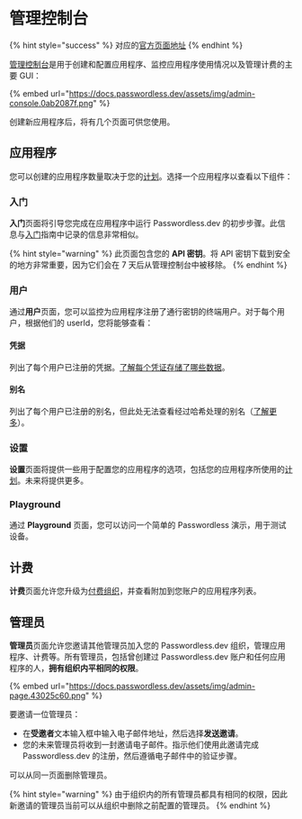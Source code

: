 # 管理控制台

{% hint style="success" %}
对应的[官方页面地址](https://docs.passwordless.dev/guide/admin-console.html)
{% endhint %}

[管理控制台](https://admin.passwordless.dev/)是用于创建和配置应用程序、监控应用程序使用情况以及管理计费的主要 GUI：

{% embed url="https://docs.passwordless.dev/assets/img/admin-console.0ab2087f.png" %}

创建新应用程序后，将有几个页面可供您使用。

## 应用程序 <a href="#applications" id="applications"></a>

您可以创建的应用程序数量取决于您的[计划](https://bitwarden.com/products/passwordless/#pricing)。选择一个应用程序以查看以下组件：

### 入门 <a href="#get-started" id="get-started"></a>

**入门**页面将引导您完成在应用程序中运行 Passwordless.dev 的初步步骤。此信息与[入门](get-started.md)指南中记录的信息非常相似。

{% hint style="warning" %}
此页面包含您的 **API 密钥**。将 API 密钥下载到安全的地方非常重要，因为它们会在 7 天后从管理控制台中被移除。
{% endhint %}

### 用户 <a href="#users" id="users"></a>

通过**用户**页面，您可以监控为应用程序注册了通行密钥的终端用户。对于每个用户，根据他们的 userId，您将能够查看：

#### **凭据** <a href="#credentials" id="credentials"></a>

列出了每个用户已注册的凭据。[了解每个凭证存储了哪些数据](concepts.md#credential)。

#### **别名** <a href="#aliases" id="aliases"></a>

列出了每个用户已注册的别名，但此处无法查看经过哈希处理的别名（[了解更多](api.md#alias)）。

### 设置 <a href="#settings" id="settings"></a>

**设置**页面将提供一些用于配置您的应用程序的选项，包括您的应用程序所使用的[计划](https://bitwarden.com/products/passwordless/#pricing)。未来将提供更多。

### Playground <a href="#playground" id="playground"></a>

通过 **Playground** 页面，您可以访问一个简单的 Passwordless 演示，用于测试设备。

## 计费 <a href="#billing" id="billing"></a>

**计费**页面允许您升级为[付费组织](https://bitwarden.com/products/passwordless/#pricing)，并查看附加到您账户的应用程序列表。

## 管理员 <a href="#admins" id="admins"></a>

**管理员**页面允许您邀请其他管理员加入您的 Passwordless.dev 组织，管理应用程序、计费等。所有管理员，包括曾创建过 Passwordless.dev 账户和任何应用程序的人，**拥有组织内平相同的权限**。

{% embed url="https://docs.passwordless.dev/assets/img/admin-page.43025c60.png" %}

要邀请一位管理员：

* 在**受邀者**文本输入框中输入电子邮件地址，然后选择**发送邀请**。
* 您的未来管理员将收到一封邀请电子邮件。指示他们使用此邀请完成Passwordless.dev 的注册，然后遵循电子邮件中的验证步骤。

可以从同一页面删除管理员。

{% hint style="warning" %}
由于组织内的所有管理员都具有相同的权限，因此新邀请的管理员当前可以从组织中删除之前配置的管理员。
{% endhint %}
